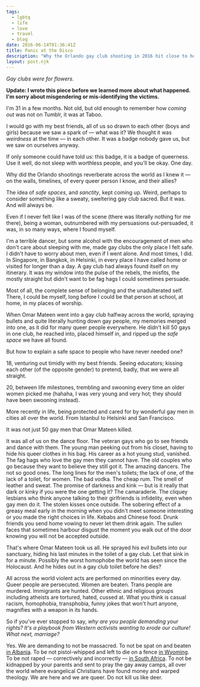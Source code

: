 ```yaml
---
tags:
  - lgbtq
  - life
  - love
  - travel
  - blog
date: 2016-06-14T01:36:41Z
title: Panic at the Disco
description: "Why the Orlando gay club shooting in 2016 hit close to home for every queer person around the world. It certainly did for me."
layout: post.njk
---
```


*Gay clubs were for flowers.*

**Update: I wrote this piece before we learned more about what happened. I'm sorry about misgendering or mis-identifying the victims.**

I'm 31 in a few months. Not old, but old enough to remember how _coming out_ was not on Tumblr, it was at Taboo.

I would go with my best friends, all of us so drawn to each other (boys and girls) because we saw a spark of — what was it? We thought it was *weirdness* at the time — in each other. It was a badge nobody gave us, but we saw on ourselves anyway.

If only someone could have told us: this badge, it is a badge of queerness. Use it well, do not sleep with worthless people, and you'll be okay. One day.

Why did the Orlando shootings reverberate across the world as I knew it — on the walls, timelines, of every queer person I know, and their allies?

The idea of _safe spaces_, and _sanctity_, kept coming up. Weird, perhaps to consider something like a sweaty, sweltering gay club sacred. But it was. And will always be.

Even if I never felt like I was of the scene (there was literally nothing for me there), being a woman, outnumbered with my persuasions out-persuaded, it was, in so many ways, where I found myself.

I'm a terrible dancer, but some alcohol with the encouragement of men who don't care about sleeping with me, made gay clubs the only place I felt safe. I didn't have to worry about men, even if I went alone. And most times, I did. In Singapore, in Bangkok, in Helsinki, in every place I have called home or visited for longer than a day. A gay club had always found itself on my itinerary. It was my window into the pulse of the rebels, the misfits, the mostly straight but didn't want to be fag hags I could sometimes persuade.

Most of all, the complete sense of belonging and the unadulterated self. There, I could be myself, long before I could be that person at school, at home, in my places of worship.

When Omar Mateen went into a gay club halfway across the world, spraying bullets and quite literally hunting down gay people, my memories merged into one, as it did for many queer people everywhere. He didn't kill 50 gays in one club, he reached into, placed himself in, and ripped up the _safe space_ we have all found.

But how to explain a safe space to people who have never needed one?

18, venturing out timidly with my best friends. Seeing educators; kissing each other (of the opposite gender) to pretend, badly, that we were all straight.

20, between life milestones, trembling and swooning every time an older women picked me (hahaha, I was very young and very hot; they should have been swooning instead).

More recently in life, being protected and cared for by wonderful gay men in cities all over the world. From Istanbul to Helsinki and San Francisco.

It was not just 50 gay men that Omar Mateen killed.

It was all of us on the dance floor. The veteran gays who go to see friends and dance with them. The young man peeking out from his closet, having to hide his queer clothes in his bag. His career as a hot young stud, vanished. The fag hags who love the gay men they cannot have. The old couples who go because they want to believe they still got it. The amazing dancers. The not so good ones. The long lines for the men's toilets; the lack of one, of the lack of a toilet, for women. The bad vodka. The cheap rum. The smell of leather and sweat. The promise of darkness and kink — but is it really that dark or kinky if you were the one getting it? The camaraderie. The cliquey lesbians who think anyone talking to their girlfriends is infidelity, even when gay men do it. The stolen kisses once outside. The sobering effect of a greasy meal early in the morning when you didn't meet someone interesting or you made the right choices in life. Kebabs and Chinese food. Drunk friends you send home vowing to never let them drink again. The sullen faces that sometimes harbour disgust the moment you walk out of the door knowing you will not be accepted outside.

That's where Omar Mateen took us all. He sprayed his evil bullets into our sanctuary, hiding his last minutes in the toilet of a gay club. Let that sink in for a minute. Possibly the worst homophobe the world has seen since the Holocaust. And he hides out in a gay club toilet before he dies?

All across the world violent acts are performed on minorities every day. Queer people are persecuted. Women are beaten. Trans people are murdered. Immigrants are hunted. Other ethnic and religious groups including atheists are tortured, hated, cussed at. What you think is casual racism, homophobia, transphobia, funny jokes that won't hurt anyone, magnifies with a weapon in its hands.

So if you've ever stopped to say, _why are you people demanding your rights? It's a playbook from Western activists wanting to erode our culture! What next, marriage?_ 

Yes. We are demanding to not be massacred. To not be spat on and beaten [in Albania](http://m.youtube.com/watch?v=kbdNh6p8RKo). To be not pistol-whipped and left to die on a fence [in Wyoming](http://www.denverpost.com/2009/10/01/murderer-matt-shepard-needed-killing/). To be not raped — correctively and incorrectly — [in South Africa](http://www.independent.co.uk/news/world/africa/crisis-in-south-africa-the-shocking-practice-of-corrective-rape-aimed-at-curing-lesbians-9033224.html). To not be kidnapped by your parents and sent to pray the gay away camps, all over the world where evangelical Christians have found money and warped theology. We are here and we are queer. Do not kill us like deer.